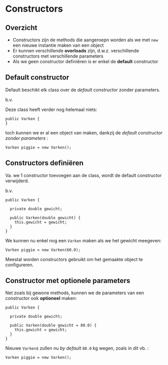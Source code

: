 # Constructors

## Overzicht

- Constructors zijn de methods die aangeroepn worden als we met `new` een
  nieuwe instantie maken van een object
- Er kunnen verschillende **overloads** zijn, d.w.z. verschillende constructors
  met verschillende parameters
- Als we geen constructor definiëren is er enkel de **default** constructor



## Default constructor

Default beschikt elk class over de *default constructor*
zonder parameters.

b.v. 

Deze class heeft verder nog helemaal niets:

```
public Varken {
}
```

toch kunnen we er al een object van maken, dankzij de
*default constructor zonder parameters* :

```
Varken piggie = new Varken();
```



## Constructors definiëren

Va. we 1 constructor toevoegen aan de class, wordt de default
constructor verwijderd.

b.v.

```
public Varken {

  private double gewicht;
  
  public Varken(double gewicht) {
    this.gewicht = gewicht;
  }
}
```

We kunnen nu enkel nog een `Varken` maken als we het gewicht meegeven:

```
Varken piggie = new Varken(60.0);
```
                               
Meestal worden constructors gebruikt om het gemaakte object
te configureren.


## Constructor met optionele parameters

Net zoals bij gewone methods, kunnen we de parameters van een constructor ook
**optioneel** maken:

```
public Varken {

  private double gewicht;
  
  public Varken(double gewicht = 80.0) {
    this.gewicht = gewicht;
  }
}
```

Nieuwe `Varken`s zullen nu *by default* `80.0` kg wegen, zoals in dit vb. :

```
Varken piggie = new Varken();
```

